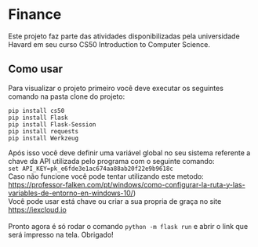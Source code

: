 # Finance

Este projeto faz parte das atividades disponibilizadas pela universidade Havard em seu curso CS50 Introduction to Computer Science.

## Como usar

Para visualizar o projeto primeiro você deve executar os seguintes comando na pasta clone do projeto:
```
pip install cs50
pip install Flask
pip install Flask-Session
pip install requests
pip install Werkzeug
```
Após isso você deve definir uma variável global no seu sistema referente a chave da API utilizada pelo programa com o seguinte comando:<br>
`set API_KEY=pk_e6fde3e1ac674aa88ab20f22e9b9618c` <br>
Caso não funcione você pode tentar utilizando este metodo: https://professor-falken.com/pt/windows/como-configurar-la-ruta-y-las-variables-de-entorno-en-windows-10/)<br>
Você pode usar está chave ou criar a sua propria de graça no site https://iexcloud.io<br><br>
Pronto agora é só rodar o comando `python -m flask run` e abrir o link que será impresso na tela. Obrigado!

